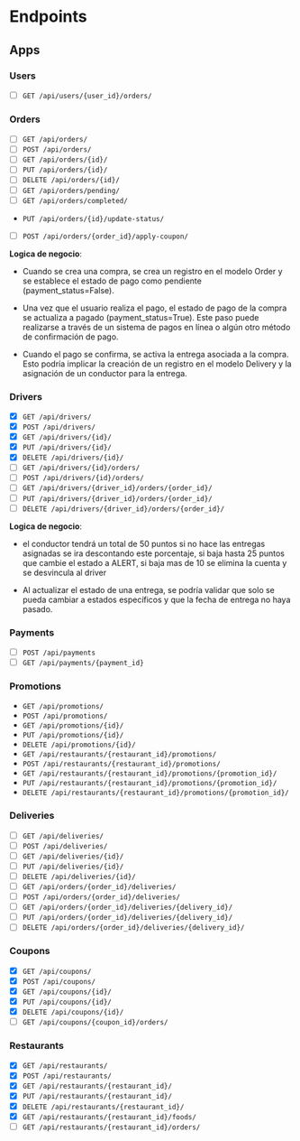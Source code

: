 # Endpoints

## Apps

### Users

- [ ] `GET /api/users/{user_id}/orders/`

### Orders

- [ ] `GET /api/orders/`
- [ ] `POST /api/orders/`
- [ ] `GET /api/orders/{id}/`
- [ ] `PUT /api/orders/{id}/`
- [ ] `DELETE /api/orders/{id}/`
- [ ] `GET /api/orders/pending/`
- [ ] `GET /api/orders/completed/`

- `PUT /api/orders/{id}/update-status/`
- [ ] `POST /api/orders/{order_id}/apply-coupon/`

**Logica de negocio**:

- Cuando se crea una compra, se crea un registro en el modelo Order y se establece el estado de pago como pendiente (payment_status=False).

- Una vez que el usuario realiza el pago, el estado de pago de la compra se actualiza a pagado (payment_status=True). Este paso puede realizarse a través de un sistema de pagos en línea o algún otro método de confirmación de pago.

- Cuando el pago se confirma, se activa la entrega asociada a la compra. Esto podría implicar la creación de un registro en el modelo Delivery y la asignación de un conductor para la entrega.

### Drivers

- [x] `GET /api/drivers/`
- [x] `POST /api/drivers/`
- [x] `GET /api/drivers/{id}/`
- [x] `PUT /api/drivers/{id}/`
- [x] `DELETE /api/drivers/{id}/`
- [ ] `GET /api/drivers/{id}/orders/`
- [ ] `POST /api/drivers/{id}/orders/`
- [ ] `GET /api/drivers/{driver_id}/orders/{order_id}/`
- [ ] `PUT /api/drivers/{driver_id}/orders/{order_id}/`
- [ ] `DELETE /api/drivers/{driver_id}/orders/{order_id}/`

**Logica de negocio**:

- el conductor tendrá un total de 50 puntos si no hace las entregas asignadas se ira descontando este porcentaje, si baja hasta 25 puntos que cambie el estado a ALERT, si baja mas de 10 se elimina la cuenta y se desvincula al driver

- Al actualizar el estado de una entrega, se podría validar que solo se pueda cambiar a estados específicos y que la fecha de entrega no haya pasado.

### Payments

- [ ] `POST /api/payments`
- [ ] `GET /api/payments/{payment_id}`

### Promotions

- `GET /api/promotions/`
- `POST /api/promotions/`
- `GET /api/promotions/{id}/`
- `PUT /api/promotions/{id}/`
- `DELETE /api/promotions/{id}/`
- `GET /api/restaurants/{restaurant_id}/promotions/`
- `POST /api/restaurants/{restaurant_id}/promotions/`
- `GET /api/restaurants/{restaurant_id}/promotions/{promotion_id}/`
- `PUT /api/restaurants/{restaurant_id}/promotions/{promotion_id}/`
- `DELETE /api/restaurants/{restaurant_id}/promotions/{promotion_id}/`

### Deliveries

- [ ] `GET /api/deliveries/`
- [ ] `POST /api/deliveries/`
- [ ] `GET /api/deliveries/{id}/`
- [ ] `PUT /api/deliveries/{id}/`
- [ ] `DELETE /api/deliveries/{id}/`
- [ ] `GET /api/orders/{order_id}/deliveries/`
- [ ] `POST /api/orders/{order_id}/deliveries/`
- [ ] `GET /api/orders/{order_id}/deliveries/{delivery_id}/`
- [ ] `PUT /api/orders/{order_id}/deliveries/{delivery_id}/`
- [ ] `DELETE /api/orders/{order_id}/deliveries/{delivery_id}/`

### Coupons

- [x] `GET /api/coupons/`
- [x] `POST /api/coupons/`
- [x] `GET /api/coupons/{id}/`
- [x] `PUT /api/coupons/{id}/`
- [x] `DELETE /api/coupons/{id}/`
- [ ] `GET /api/coupons/{coupon_id}/orders/`

### Restaurants

- [x] `GET /api/restaurants/`
- [x] `POST /api/restaurants/`
- [x] `GET /api/restaurants/{restaurant_id}/`
- [x] `PUT /api/restaurants/{restaurant_id}/`
- [x] `DELETE /api/restaurants/{restaurant_id}/`
- [x] `GET /api/restaurants/{restaurant_id}/foods/`
- [ ] `GET /api/restaurants/{restaurant_id}/orders/`

